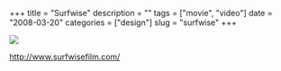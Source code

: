 +++
title = "Surfwise"
description = ""
tags = ["movie", "video"]
date = "2008-03-20"
categories = ["design"]
slug = "surfwise"
+++


 

  <div id="screens-thumbs" class="clearfix">
    <div class="txt-center" id="design-submission"><a href="http://www.surfwisefilm.com/"><img id='bluga-thumbnail-803' class='bluga-thumbnail large' src='//konigi.com/media/bluga/
wt47f27791b2e40_0.jpg'/></a></div>  
  </div>   
<p><a href="http://www.surfwisefilm.com/">http://www.surfwisefilm.com/</a></p>




